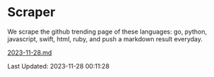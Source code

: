 # Scraper

We scrape the github trending page of these languages: go, python, javascript, swift, html, ruby, and push a markdown result everyday.

[2023-11-28.md](https://github.com/henson/Scraper/blob/master/2023-11-28.md)

Last Updated: 2023-11-28 00:11:28